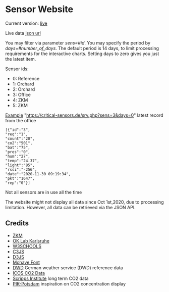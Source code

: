# Sensor Website
Current version: [live](https://critical-sensors.de/) 

Live data [json url](https://critical-sensors.de/srv.php) 

You may filter via parameter *sens=#id*. 
You may specify the period by *days=#number_of_days*. The default period is 14 days, 
to limit processing requirements for the interactive charts. Setting days to zero gives you just the latest item.

Sensor ids: 

  * 0: Reference 
  * 1: Orchard 
  * 2: Orchard 
  * 3: Office
  * 4: ZKM
  * 5: ZKM

[Example](https://critical-sensors.de/srv.php?sens=3&days=0) "https://critical-sensors.de/srv.php?sens=3&days=0" latest record from the office 

```
[{"id":"3",
"req":"1",
"count":"20",
"co2":"501",
"bat":"75",
"pres":"0",
"hum":"27",
"temp":"24.37",
"light":"85",
"rssi":"-256",
"date":"2020-11-30 09:19:34",
"pkt":"1647",
"rep":"0"}]
```


Not all sensors are in use all the time

The website might not display all data since Oct 1st,2020, due to processing limitation. 
However, all data can be retrieved via the JSON API.

## Credits 
  * [ZKM](https://zkm.de/de)
  * [OK Lab Karlsruhe](https://ok-lab-karlsruhe.de/)
  * [W3SCHOOLS](https://www.w3schools.com/)
  * [C3JS](https://c3js.org/)
  * [D3JS](https://d3js.org/)
  * [Mohave Font](https://github.com/tokotype/Mohave-Typefaces)
  * [DWD](https://www.dwd.de/DE/leistungen/opendata/opendata.html) German weather service (DWD) reference data
  * [ICOS CO2 Data](https://meta.icos-cp.eu/objects/eJgeOxzxyrBCVW4Xnjr5-WFj)
  * [Scripps Institute](https://scrippsco2.ucsd.edu/data/atmospheric_co2/icecore_merged_products.html) long term CO2 data
  * [PIK-Potsdam](https://www.pik-potsdam.de/de/aktuelles/nachrichten/neue-interaktive-klimagrafiken) inspiration on CO2 concentration display

